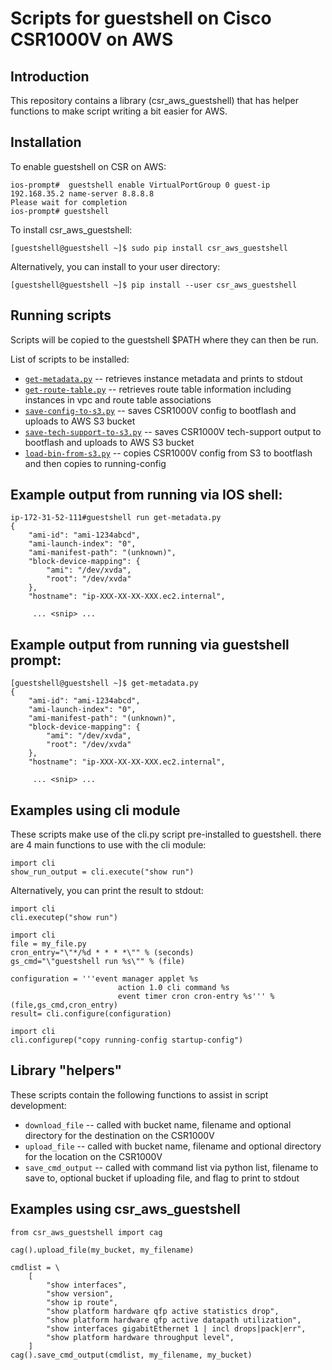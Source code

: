 # Scripts for guestshell on Cisco CSR1000V on AWS

## Introduction

This repository contains a library (csr_aws_guestshell) that has helper functions to make script writing a bit easier for AWS.

## Installation 

To enable guestshell on CSR on AWS:
```
ios-prompt#  guestshell enable VirtualPortGroup 0 guest-ip 192.168.35.2 name-server 8.8.8.8
Please wait for completion
ios-prompt# guestshell

```

To install csr_aws_guestshell:

```
[guestshell@guestshell ~]$ sudo pip install csr_aws_guestshell
```
Alternatively, you can install to your user directory:
```
[guestshell@guestshell ~]$ pip install --user csr_aws_guestshell
```

## Running scripts 

Scripts will be copied to the guestshell $PATH where they can then be run.  

List of scripts to be installed:
* [```get-metadata.py```](bin/get-metadata.py) -- retrieves instance metadata and prints to stdout
* [```get-route-table.py```](bin/get-route-table.py) -- retrieves route table information including instances in vpc and route table associations
* [```save-config-to-s3.py```](bin/save-config-to-s3.py) -- saves CSR1000V config to bootflash and uploads to AWS S3 bucket
* [```save-tech-support-to-s3.py```](bin/save-tech-support-to-s3.py) -- saves CSR1000V tech-support output to bootflash and uploads to AWS S3 bucket
* [```load-bin-from-s3.py```](bin/load-bin-from-s3.py) -- copies CSR1000V config from S3 to bootflash and then copies to running-config

## Example output from running via IOS shell:

```
ip-172-31-52-111#guestshell run get-metadata.py
{
    "ami-id": "ami-1234abcd", 
    "ami-launch-index": "0", 
    "ami-manifest-path": "(unknown)", 
    "block-device-mapping": {
        "ami": "/dev/xvda", 
        "root": "/dev/xvda"
    }, 
    "hostname": "ip-XXX-XX-XX-XXX.ec2.internal", 

     ... <snip> ...

```

## Example output from running via guestshell prompt:

```
[guestshell@guestshell ~]$ get-metadata.py
{
    "ami-id": "ami-1234abcd", 
    "ami-launch-index": "0", 
    "ami-manifest-path": "(unknown)", 
    "block-device-mapping": {
        "ami": "/dev/xvda", 
        "root": "/dev/xvda"
    }, 
    "hostname": "ip-XXX-XX-XX-XXX.ec2.internal", 

     ... <snip> ...
```

## Examples using cli module

These scripts make use of the cli.py script pre-installed to guestshell.  there are 4 main functions to use with the cli module:

```
import cli
show_run_output = cli.execute("show run")
```

Alternatively, you can print the result to stdout:
```
import cli
cli.executep("show run")
```

```
import cli
file = my_file.py
cron_entry="\"*/%d * * * *\"" % (seconds)
gs_cmd="\"guestshell run %s\"" % (file)

configuration = '''event manager applet %s
                        action 1.0 cli command %s
                        event timer cron cron-entry %s''' % (file,gs_cmd,cron_entry)
result= cli.configure(configuration)
```


```
import cli
cli.configurep("copy running-config startup-config")
```

## Library "helpers"

These scripts contain the following functions to assist in script development:

* ```download_file``` -- called with bucket name, filename and optional directory for the destination on the CSR1000V
* ```upload_file``` -- called with bucket name, filename and optional directory for the location on the CSR1000V
* ```save_cmd_output``` -- called with command list via python list, filename to save to, optional bucket if uploading file, and flag to print to stdout

## Examples using csr_aws_guestshell

```
from csr_aws_guestshell import cag

cag().upload_file(my_bucket, my_filename)

cmdlist = \
    [
        "show interfaces",
        "show version",
        "show ip route",
        "show platform hardware qfp active statistics drop",
        "show platform hardware qfp active datapath utilization",
        "show interfaces gigabitEthernet 1 | incl drops|pack|err",
        "show platform hardware throughput level",
    ]
cag().save_cmd_output(cmdlist, my_filename, my_bucket)
```
